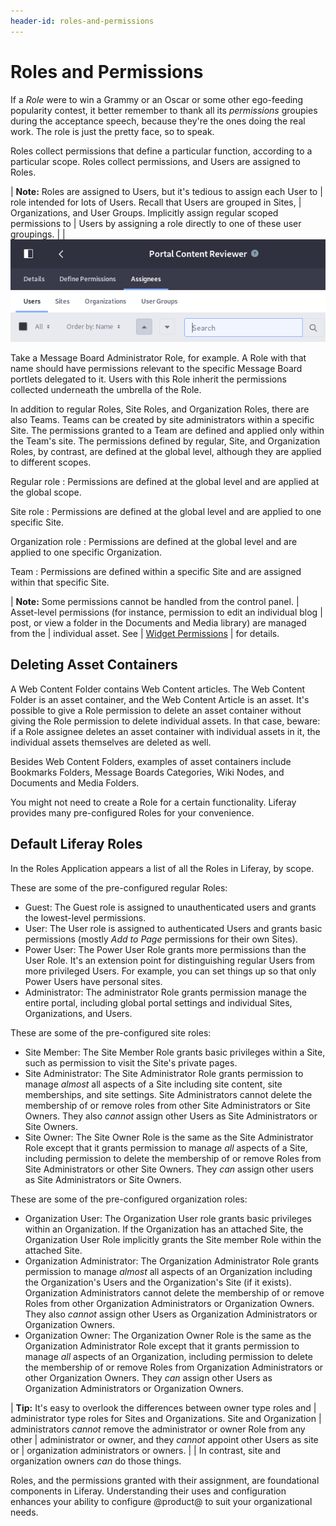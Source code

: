 ```yaml
---
header-id: roles-and-permissions
---
```


# Roles and Permissions

If a *Role* were to win a Grammy or an Oscar or some other ego-feeding
popularity contest, it better remember to thank all its *permissions* groupies
during the acceptance speech, because they're the ones doing the real work. The
role is just the pretty face, so to speak.

Roles collect permissions that define a particular function, according to
a particular scope. Roles collect permissions, and Users are assigned to Roles.

| **Note:** Roles are assigned to Users, but it's tedious to assign each User to
| role intended for lots of Users. Recall that Users are grouped in Sites,
| Organizations, and User Groups. Implicitly assign regular scoped permissions to
| Users by assigning a role directly to one of these user groupings.
| 
| ![Figure 1: Assign Users to a role, directly or by their association with a Site, Organization, or User Group.](../../../images/roles-assignees.png)

Take a Message Board Administrator Role, for example. A Role with that name
should have permissions relevant to the specific Message Board portlets
delegated to it. Users with this Role inherit the permissions collected underneath
the umbrella of the Role.

In addition to regular Roles, Site Roles, and Organization Roles, there are also
Teams. Teams can be created by site administrators within a specific Site. The
permissions granted to a Team are defined and applied only within the Team's
site. The permissions defined by regular, Site, and Organization Roles, by
contrast, are defined at the global level, although they are applied to
different scopes. 

Regular role
: Permissions are defined at the global level and are applied at the global
scope.

Site role
: Permissions are defined at the global level and are applied to one specific
Site.

Organization role
: Permissions are defined at the global level and are applied to one specific
Organization.

Team
: Permissions are defined within a specific Site and are assigned within that
specific Site.

| **Note:** Some permissions cannot be handled from the control panel.
| Asset-level permissions (for instance, permission to edit an individual blog
| post, or view a folder in the Documents and Media library) are managed from the
| individual asset. See
| [Widget Permissions](/docs/7-1/user/-/knowledge_base/u/widget-permissions)
| for details.

## Deleting Asset Containers

A Web Content Folder contains Web Content articles. The Web Content Folder is
an asset container, and the Web Content Article is an asset. It's possible to
give a Role permission to delete an asset container without giving the Role
permission to delete individual assets. In that case, beware: if a Role assignee
deletes an asset container with individual assets in it, the individual assets
themselves are deleted as well.

Besides Web Content Folders, examples of asset containers include Bookmarks
Folders, Message Boards Categories, Wiki Nodes, and Documents and Media Folders.

You might not need to create a Role for a certain functionality. Liferay
provides many pre-configured Roles for your convenience.

## Default Liferay Roles

In the Roles Application appears a list of all the Roles in Liferay, by
scope. 

These are some of the pre-configured regular Roles:

- Guest: The Guest role is assigned to unauthenticated users and grants the
  lowest-level permissions. 
- User: The User role is assigned to authenticated Users and grants basic
  permissions (mostly *Add to Page* permissions for their own Sites).
- Power User: The Power User Role grants more permissions than the User Role.
  It's an extension point for distinguishing regular Users from
  more privileged Users. For example, you can set things up so that only
  Power Users have personal sites.
- Administrator: The administrator Role grants permission manage the entire
  portal, including global portal settings and individual Sites, Organizations,
  and Users.

These are some of the pre-configured site roles:

- Site Member: The Site Member Role grants basic privileges within a Site, such
  as permission to visit the Site's private pages.
- Site Administrator: The Site Administrator Role grants permission to manage
  *almost* all aspects of a Site including site content, site memberships, and
  site settings. Site Administrators cannot delete the membership of or remove
  roles from other Site Administrators or Site Owners. They also *cannot* assign
  other Users as Site Administrators or Site Owners.
- Site Owner: The Site Owner Role is the same as the Site Administrator Role
  except that it grants permission to manage *all* aspects of a Site, including
  permission to delete the membership of or remove Roles from Site
  Administrators or other Site Owners. They *can* assign other users as Site
  Administrators or Site Owners.

These are some of the pre-configured organization roles:

- Organization User: The Organization User role grants basic privileges within
  an Organization. If the Organization has an attached Site, the Organization
  User Role implicitly grants the Site member Role within the attached Site.
- Organization Administrator: The Organization Administrator Role grants
  permission to manage *almost* all aspects of an Organization including the
  Organization's Users and the Organization's Site (if it exists). Organization
  Administrators cannot delete the membership of or remove Roles from other
  Organization Administrators or Organization Owners. They also *cannot* assign
  other Users as Organization Administrators or Organization Owners.
- Organization Owner: The Organization Owner Role is the same as the
  Organization Administrator Role except that it grants permission to manage
  *all* aspects of an Organization, including permission to delete the
  membership of or remove Roles from Organization Administrators or other
  Organization Owners. They *can* assign other Users as Organization
  Administrators or Organization Owners.

| **Tip:** It's easy to overlook the differences between owner type roles and
| administrator type roles for Sites and Organizations. Site and Organization
| administrators *cannot* remove the administrator or owner Role from any other
| administrator or owner, and they *cannot* appoint other Users as site or
| organization administrators or owners.
| 
| In contrast, site and organization owners *can* do those things.

Roles, and the permissions granted with their assignment, are foundational
components in Liferay. Understanding their uses and configuration enhances
your ability to configure @product@ to suit your organizational needs.
